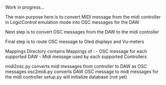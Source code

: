 Work in progress...

The main purpose here is to convert MIDI message from the midi controller in LogicControl emulation mode 
into OSC messages for the DAW

Next step is to convert OSC messages from the DAW to the midi controller 

Final step is to route OSC message to Oled displays and Vu-meters


Mappings Directory contains Mappings of :
    - OSC message for each supported DAW
    - Midi message used by each supported Controllers


midi2osc.py converts midi messages from controller to DAW as OSC messages
osc2midi.py converts DAW OSC message to midi messages for the midi controller
setup.py will initialize database (not yet)
